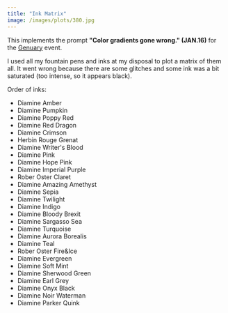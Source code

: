 ```yaml
---
title: "Ink Matrix"
image: /images/plots/380.jpg
---
```


This implements the prompt **"Color gradients gone wrong." (JAN.16)** for the [Genuary](https://genuary.art/) event.

I used all my fountain pens and inks at my disposal to plot a matrix of them all. It went wrong because there are some glitches and some ink was a bit saturated (too intense, so it appears black).

Order of inks:

- Diamine Amber
- Diamine Pumpkin
- Diamine Poppy Red
- Diamine Red Dragon
- Diamine Crimson
- Herbin Rouge Grenat
- Diamine Writer's Blood
- Diamine Pink
- Diamine Hope Pink
- Diamine Imperial Purple
- Rober Oster Claret
- Diamine Amazing Amethyst
- Diamine Sepia
- Diamine Twilight
- Diamine Indigo
- Diamine Bloody Brexit
- Diamine Sargasso Sea
- Diamine Turquoise
- Diamine Aurora Borealis
- Diamine Teal
- Rober Oster Fire&Ice
- Diamine Evergreen
- Diamine Soft Mint
- Diamine Sherwood Green
- Diamine Earl Grey
- Diamine Onyx Black
- Diamine Noir Waterman
- Diamine Parker Quink
